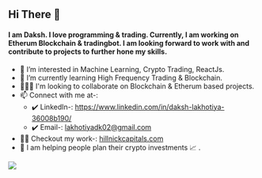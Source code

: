  ## Hi There 👋 
 #### I am Daksh. I love programming & trading. Currently, I am working on Etherum Blockchain & tradingbot.  I am looking forward to work with and contribute to projects to further hone my skills.
 
- 👀 I’m interested in Machine Learning, Crypto Trading, ReactJs.
- 🌱 I’m currently learning High Frequency Trading & Blockchain.
- 🧑‍🤝‍🧑 I'm looking to collaborate on Blockchain & Etherum based projects.
- 📫 Connect with me at-:<ul><li>✔️ LinkedIn-: <a href="https://www.linkedin.com/in/daksh-lakhotiya-36008b190/">https://www.linkedin.com/in/daksh-lakhotiya-36008b190/</a></li><li>✔️ Email-: <a>lakhotiyadk02@gmail.com</a></li></ul>
- 👨‍💻 Checkout my work-: <a href="https://hillnickcapitals.com/">hillnickcapitals.com</a>
- 💪 I am helping people plan their crypto investments 📈 .
<img src="https://github-readme-stats.vercel.app/api?username=daksh890&&show_icons=true&title_color=ffffff&icon_color=bb2acf&text_color=daf7dc&bg_color=151515">


<!---
daksh890/daksh890 is a ✨ special ✨ repository because its `README.md` (this file) appears on your GitHub profile.
You can click the Preview link to take a look at your changes.
--->
